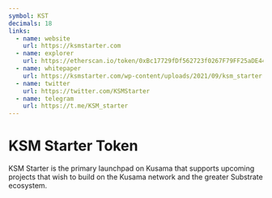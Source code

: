 ```yaml
---
symbol: KST
decimals: 18
links:
  - name: website
    url: https://ksmstarter.com
  - name: explorer
    url: https://etherscan.io/token/0xBc17729fDf562723f0267F79FF25aDE441056d87
  - name: whitepaper
    url: https://ksmstarter.com/wp-content/uploads/2021/09/ksm_starter.pdf
  - name: twitter
    url: https://twitter.com/KSMStarter
  - name: telegram
    url: https://t.me/KSM_starter
---
```


# KSM Starter Token

KSM Starter is the primary launchpad on Kusama that supports upcoming projects that wish to build on the Kusama network and the greater Substrate ecosystem.
